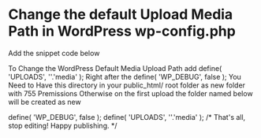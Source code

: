 # Change the default Upload Media Path in WordPress wp-config.php
Add the snippet code below

To Change the WordPress Default Media Upload Path add define( 'UPLOADS', ''.'media' ); Right after the define( 'WP_DEBUG', false );
You Need to Have this directory in your public_html/ root folder as new folder with 755 Premissions Otherwise on the first upload the folder named below will be created as new


define( 'WP_DEBUG', false );
define( 'UPLOADS', ''.'media' );
/* That's all, stop editing! Happy publishing. */

